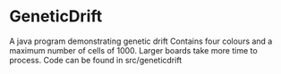 # GeneticDrift
A java program demonstrating genetic drift
Contains four colours and a maximum number of cells of 1000.
Larger boards take more time to process.
Code can be found in src/geneticdrift
